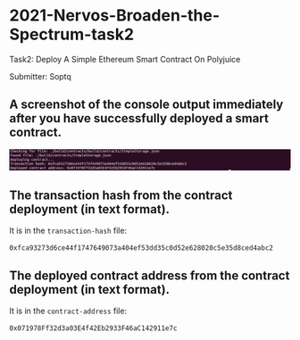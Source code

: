 # 2021-Nervos-Broaden-the-Spectrum-task2

Task2: Deploy A Simple Ethereum Smart Contract On Polyjuice

Submitter: Soptq

## A screenshot of the console output immediately after you have successfully deployed a smart contract.
![Deployment](deployment.png?raw=true "Deployment")

## The transaction hash from the contract deployment (in text format).

It is in the `transaction-hash` file:

```
0xfca93273d6ce44f1747649073a404ef53dd35c0d52e628020c5e35d8ced4abc2
```

## The deployed contract address from the contract deployment (in text format).

It is in the `contract-address` file:

```
0x071978Ff32d3a03E4f42Eb2933F46aC142911e7c
```
